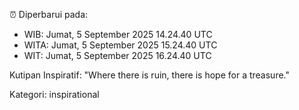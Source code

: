 ⏰ Diperbarui pada:
- WIB: Jumat, 5 September 2025 14.24.40 UTC
- WITA: Jumat, 5 September 2025 15.24.40 UTC
- WIT: Jumat, 5 September 2025 16.24.40 UTC

Kutipan Inspiratif:
"Where there is ruin, there is hope for a treasure."


Kategori: inspirational

